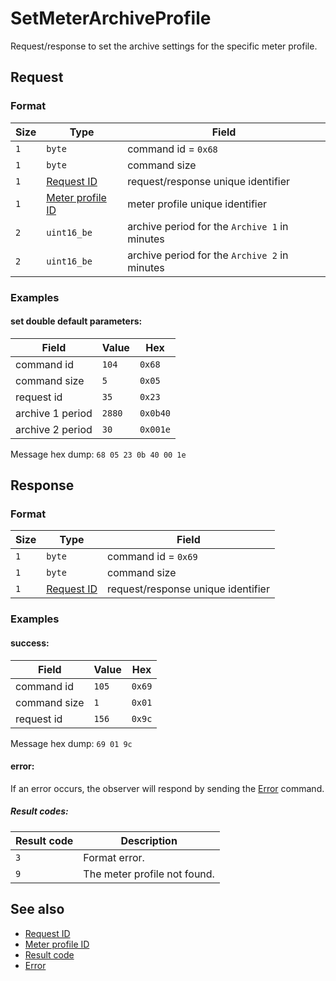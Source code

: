 # SetMeterArchiveProfile

Request/response to set the archive settings for the specific meter profile.


## Request

### Format

| Size | Type                                             | Field                                         |
| ---- | ------------------------------------------------ | --------------------------------------------- |
| `1`  | `byte`                                           | command id = `0x68`                           |
| `1`  | `byte`                                           | command size                                  |
| `1`  | [Request ID](../types.md#request-id)             | request/response unique identifier            |
| `1`  | [Meter profile ID](../types.md#meter-profile-id) | meter profile unique identifier               |
| `2`  | `uint16_be`                                      | archive period for the `Archive 1` in minutes |
| `2`  | `uint16_be`                                      | archive period for the `Archive 2` in minutes |


### Examples

#### set double default parameters:

| Field            | Value  | Hex      |
| ---------------- | ------ | -------- |
| command id       | `104`  | `0x68`   |
| command size     | `5`    | `0x05`   |
| request id       | `35`   | `0x23`   |
| archive 1 period | `2880` | `0x0b40` |
| archive 2 period | `30`   | `0x001e` |

Message hex dump: `68 05 23 0b 40 00 1e`


## Response

### Format

| Size | Type                                 | Field                              |
| ---- | ------------------------------------ | ---------------------------------- |
| `1`  | `byte`                               | command id = `0x69`                |
| `1`  | `byte`                               | command size                       |
| `1`  | [Request ID](../types.md#request-id) | request/response unique identifier |


### Examples

#### success:

| Field        | Value | Hex    |
| ------------ | ----- | ------ |
| command id   | `105` | `0x69` |
| command size | `1`   | `0x01` |
| request id   | `156` | `0x9c` |

Message hex dump: `69 01 9c`

#### error:

If an error occurs, the observer will respond by sending the [Error](./uplink/Error.md) command.

##### Result codes:

| Result code | Description                  |
| ----------- | ---------------------------- |
| `3`         | Format error.                |
| `9`         | The meter profile not found. |

## See also

* [Request ID](../types.md#request-id)
* [Meter profile ID](../types.md#meter-profile-id)
* [Result code](../types.md#result-code)
* [Error](./uplink/Error.md)
